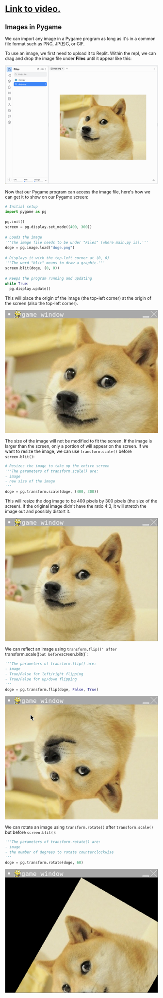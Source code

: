 # [Link to video.](https://www.youtube.com/watch?v=tsQK786jbUg&list=PLVD25niNi0BlwZxjcVF6-vcOdAicWlRjC)

## Images in Pygame

We can import any image in a Pygame program as long as it's in a common file format such as PNG, JP(E)G, or GIF.

To use an image, we first need to upload it to Replit. Within the repl, we can drag and drop the image file under **Files** until it appear like this:

![](../Images/Image_File_Doge.png)

Now that our Pygame program can access the image file, here's how we can get it to show on our Pygame screen:

```python
# Initial setup
import pygame as pg

pg.init()
screen = pg.display.set_mode((400, 300))

# Loads the image
'''The image file needs to be under "Files" (where main.py is).'''
doge = pg.image.load("doge.png")

# Displays it with the top-left corner at (0, 0)
'''The word "blit" means to draw a graphic.'''
screen.blit(doge, (0, 0))

# Keeps the program running and updating
while True:
  pg.display.update()
```

This will place the origin of the image (the top-left corner) at the origin of the screen (also the top-left corner).

![](../Images/Pygame_Doge.png)

The size of the image will not be modified to fit the screen. If the image is larger than the screen, only a portion of will appear on the screen. If we want to resize the image, we can use `transform.scale()` before `screen.blit()`:

```python
# Resizes the image to take up the entire screen
'''The parameters of transform.scale() are:
- image
- new size of the image
'''
doge = pg.transform.scale(doge, (400, 300))
```

This will resize the dog image to be 400 pixels by 300 pixels (the size of the screen). If the original image didn't have the ratio 4:3, it will stretch the image out and possibly distort it.

![](../Images/Pygame_Doge_Resize.png)

We can reflect an image using `transform.flip()' after `transform.scale()` but before `screen.blit()`:

```python
'''The parameters of transform.flip() are:
- image
- True/False for left/right flipping
- True/False for up/down flipping
'''
doge = pg.transform.flip(doge, False, True)
```

![](../Images/Pygame_Doge_Upsidedown.png)

We can rotate an image using `transform.rotate()` after `transform.scale()` but before `screen.blit()`:

```python
'''The parameters of transform.rotate() are:
- image
- the number of degrees to rotate counterclockwise
'''
doge = pg.transform.rotate(doge, 60)
```

![](../Images/Pygame_Doge_Rotate.png)
